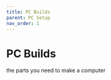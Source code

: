 ```yaml
---
title: PC Builds
parent: PC Setup
nav_order: 1
---
```

# PC Builds

the parts you need to make a computer
